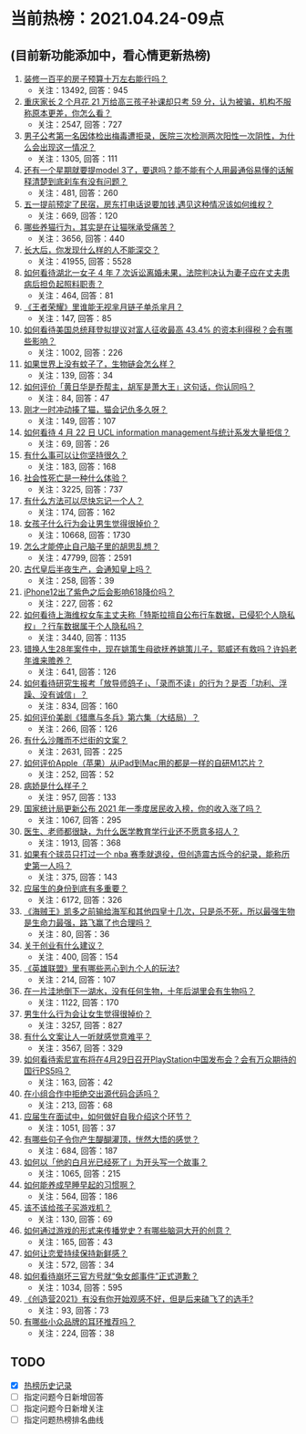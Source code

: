 # 当前热榜：2021.04.24-09点
## (目前新功能添加中，看心情更新热榜)
1. [装修一百平的房子预算十万左右能行吗？](https://www.zhihu.com/question/382784210)
    * 关注：13492, 回答：945
2. [重庆家长 2 个月花 21 万给高三孩子补课却只考 59 分，认为被骗，机构不服称原本更差，你怎么看？](https://www.zhihu.com/question/455913315)
    * 关注：2547, 回答：727
3. [男子公考第一名因体检出梅毒遭拒录，医院三次检测两次阳性一次阴性，为什么会出现这一情况？](https://www.zhihu.com/question/456145202)
    * 关注：1305, 回答：111
4. [还有一个星期就要提model 3了，要退吗？能不能有个人用最通俗易懂的话解释清楚到底刹车有没有问题？](https://www.zhihu.com/question/455848161)
    * 关注：481, 回答：260
5. [五一提前预定了民宿，房东打电话说要加钱,遇见这种情况该如何维权？](https://www.zhihu.com/question/453844788)
    * 关注：669, 回答：120
6. [哪些养猫行为，其实是在让猫咪承受痛苦？](https://www.zhihu.com/question/420597938)
    * 关注：3656, 回答：440
7. [长大后，你发现什么样的人不能深交？](https://www.zhihu.com/question/340083676)
    * 关注：41955, 回答：5528
8. [如何看待湖北一女子 4 年 7 次诉讼离婚未果，法院判决认为妻子应在丈夫患病后担负起照料职责？](https://www.zhihu.com/question/456094188)
    * 关注：464, 回答：81
9. [《王者荣耀》里谁能无视芈月链子单杀芈月？](https://www.zhihu.com/question/454757365)
    * 关注：147, 回答：85
10. [如何看待美国总统拜登拟提议对富人征收最高 43.4% 的资本利得税？会有哪些影响？](https://www.zhihu.com/question/456062682)
    * 关注：1002, 回答：226
11. [如果世界上没有蚊子了，生物链会怎么样？](https://www.zhihu.com/question/455684030)
    * 关注：139, 回答：34
12. [如何评价「黄日华是乔帮主，胡军是萧大王」这句话，你认同吗？](https://www.zhihu.com/question/455951976)
    * 关注：84, 回答：47
13. [刚才一时冲动揍了猫，猫会记仇多久呀？](https://www.zhihu.com/question/437367035)
    * 关注：149, 回答：107
14. [如何看待 4 月 22 日 UCL information management与统计系发大量拒信？](https://www.zhihu.com/question/456028982)
    * 关注：69, 回答：26
15. [有什么事可以让你坚持很久？](https://www.zhihu.com/question/455185244)
    * 关注：183, 回答：168
16. [社会性死亡是一种什么体验？](https://www.zhihu.com/question/310614571)
    * 关注：3225, 回答：737
17. [有什么方法可以尽快忘记一个人？](https://www.zhihu.com/question/455770352)
    * 关注：174, 回答：162
18. [女孩子什么行为会让男生觉得很掉价？](https://www.zhihu.com/question/413138711)
    * 关注：10668, 回答：1730
19. [怎么才能停止自己脑子里的胡思乱想？](https://www.zhihu.com/question/286764525)
    * 关注：47799, 回答：2591
20. [古代皇后半夜生产，会通知皇上吗？](https://www.zhihu.com/question/455204116)
    * 关注：258, 回答：39
21. [iPhone12出了紫色之后会影响618降价吗？](https://www.zhihu.com/question/455722908)
    * 关注：227, 回答：62
22. [如何看待上海维权女车主丈夫称「特斯拉擅自公布行车数据，已侵犯个人隐私权」？行车数据属于个人隐私吗？](https://www.zhihu.com/question/456075339)
    * 关注：3440, 回答：1135
23. [错换人生28年案件中，现在姚策生母欲抚养姚策儿子，郭威还有救吗？许妈老年谁来赡养？](https://www.zhihu.com/question/455920156)
    * 关注：641, 回答：126
24. [如何看待研究生报考「放导师鸽子」、「录而不读」的行为？是否「功利、浮躁、没有诚信」？](https://www.zhihu.com/question/455928742)
    * 关注：834, 回答：160
25. [如何评价美剧《猎鹰与冬兵》第六集（大结局）？](https://www.zhihu.com/question/456138138)
    * 关注：266, 回答：126
26. [有什么沙雕而不烂街的文案？](https://www.zhihu.com/question/391269094)
    * 关注：2631, 回答：225
27. [如何评价Apple（苹果）从iPad到Mac用的都是一样的自研M1芯片？](https://www.zhihu.com/question/455756351)
    * 关注：252, 回答：52
28. [病娇是什么样子？](https://www.zhihu.com/question/383073508)
    * 关注：957, 回答：133
29. [国家统计局更新公布 2021 年一季度居民收入榜，你的收入涨了吗？](https://www.zhihu.com/question/456085954)
    * 关注：1067, 回答：295
30. [医生、老师都很缺，为什么医学教育学行业还不愿意多招人？](https://www.zhihu.com/question/455946878)
    * 关注：1913, 回答：368
31. [如果有个球员只打过一个 nba 赛季就退役，但创造震古烁今的纪录，能称历史第一人吗？](https://www.zhihu.com/question/452486283)
    * 关注：375, 回答：143
32. [应届生的身份到底有多重要？](https://www.zhihu.com/question/386115358)
    * 关注：6172, 回答：326
33. [《海贼王》凯多之前输给海军和其他四皇十几次，只是杀不死，所以最强生物是生命力最强，路飞赢了也合理吗？](https://www.zhihu.com/question/454631871)
    * 关注：80, 回答：36
34. [关于创业有什么建议？](https://www.zhihu.com/question/446914260)
    * 关注：400, 回答：154
35. [《英雄联盟》里有哪些恶心到九个人的玩法?](https://www.zhihu.com/question/454442754)
    * 关注：214, 回答：107
36. [在一片洼地倒下一湖水，没有任何生物，十年后湖里会有生物吗？](https://www.zhihu.com/question/455641279)
    * 关注：1122, 回答：170
37. [男生什么行为会让女生觉得很掉价？](https://www.zhihu.com/question/444620467)
    * 关注：3257, 回答：827
38. [有什么文案让人一听就感觉意难平？](https://www.zhihu.com/question/441983902)
    * 关注：3567, 回答：329
39. [如何看待索尼宣布将在4月29日召开PlayStation中国发布会？会有万众期待的国行PS5吗？](https://www.zhihu.com/question/456094164)
    * 关注：163, 回答：42
40. [在小组合作中拒绝交出源代码合适吗？](https://www.zhihu.com/question/456100965)
    * 关注：213, 回答：68
41. [应届生在面试中，如何做好自我介绍这个环节？](https://www.zhihu.com/question/22258620)
    * 关注：1051, 回答：37
42. [有哪些句子令你产生醍醐灌顶，恍然大悟的感觉？](https://www.zhihu.com/question/453352569)
    * 关注：684, 回答：187
43. [如何以「他的白月光已经死了」为开头写一个故事？](https://www.zhihu.com/question/435179014)
    * 关注：1065, 回答：215
44. [如何能养成早睡早起的习惯啊？](https://www.zhihu.com/question/453013083)
    * 关注：564, 回答：186
45. [该不该给孩子买游戏机？](https://www.zhihu.com/question/455558461)
    * 关注：130, 回答：69
46. [如何通过游戏的形式来传播党史？有哪些脑洞大开的创意？](https://www.zhihu.com/question/455836104)
    * 关注：165, 回答：43
47. [如何让恋爱持续保持新鲜感？](https://www.zhihu.com/question/449815293)
    * 关注：572, 回答：34
48. [如何看待崩坏三官方号就“兔女郎事件”正式道歉？](https://www.zhihu.com/question/455995309)
    * 关注：1034, 回答：595
49. [《创造营2021》有没有你开始观感不好，但是后来磕飞了的选手?](https://www.zhihu.com/question/454578354)
    * 关注：93, 回答：73
50. [有哪些小众品牌的耳环推荐吗？](https://www.zhihu.com/question/449017057)
    * 关注：224, 回答：38
## TODO
* [x] [热榜历史记录](hot_history/AllHot.md)
* [ ] 指定问题今日新增回答
* [ ] 指定问题今日新增关注
* [ ] 指定问题热榜排名曲线
